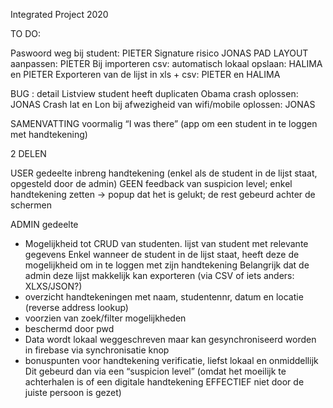 Integrated Project 2020


TO DO:

Paswoord weg bij student: PIETER
Signature risico JONAS
PAD LAYOUT aanpassen: PIETER
Bij importeren csv: automatisch lokaal opslaan: HALIMA en PIETER
Exporteren van de lijst in xls + csv: PIETER en HALIMA

BUG : 
detail Listview student heeft duplicaten
Obama crash oplossen: JONAS
Crash lat en Lon bij afwezigheid van wifi/mobile oplossen: JONAS







SAMENVATTING
voormalig “I was there” (app om een student in te loggen met handtekening)

2 DELEN

USER gedeelte
inbreng handtekening (enkel als de student in de lijst staat, opgesteld door de admin)
GEEN feedback van suspicion level; enkel handtekening zetten -> popup dat het is gelukt; de rest gebeurd achter de schermen


ADMIN gedeelte
- Mogelijkheid tot CRUD van studenten. lijst van student met relevante gegevens
	Enkel wanneer de student in de lijst staat, heeft deze de mogelijkheid om in te loggen met zijn handtekening
	Belangrijk dat de admin deze lijst makkelijk kan exporteren (via CSV of iets anders: XLXS/JSON?) 
- overzicht handtekeningen met naam, studentennr, datum en locatie (reverse address lookup)
- voorzien van zoek/filter mogelijkheden
- beschermd door pwd 
- Data wordt lokaal weggeschreven maar kan gesynchroniseerd worden in firebase via synchronisatie knop
- bonuspunten voor handtekening verificatie, liefst lokaal en onmiddellijk
	Dit gebeurd dan via een “suspicion level” (omdat het moeilijk te achterhalen is of een digitale handtekening EFFECTIEF niet door de juiste persoon is gezet)
